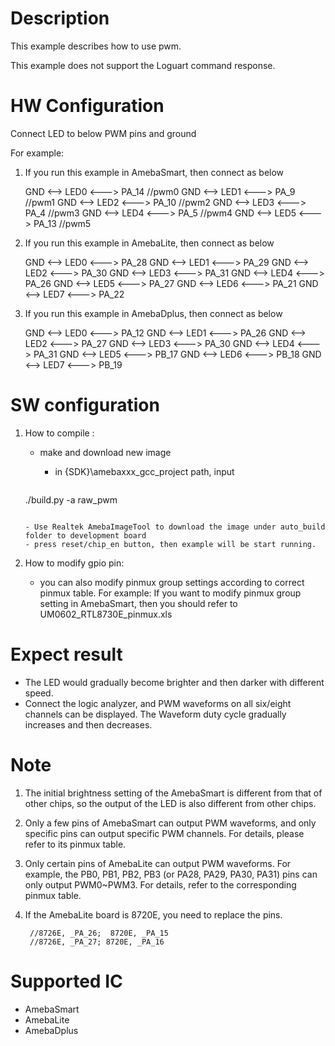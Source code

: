 # Description
This example describes how to use pwm.

This example does not support the Loguart command response.

# HW Configuration
Connect LED to below PWM pins and ground

For example:
1. If you run this example in AmebaSmart, then connect as below

	GND <--> LED0 <---> PA_14 //pwm0
	GND <--> LED1 <---> PA_9  //pwm1
	GND <--> LED2 <---> PA_10 //pwm2
	GND <--> LED3 <---> PA_4  //pwm3
	GND <--> LED4 <---> PA_5  //pwm4
	GND <--> LED5 <---> PA_13 //pwm5
2. If you run this example in AmebaLite, then connect as below

	GND <--> LED0 <---> PA_28
	GND <--> LED1 <---> PA_29
	GND <--> LED2 <---> PA_30
	GND <--> LED3 <---> PA_31
	GND <--> LED4 <---> PA_26
	GND <--> LED5 <---> PA_27
	GND <--> LED6 <---> PA_21
	GND <--> LED7 <---> PA_22
3. If you run this example in AmebaDplus, then connect as below

	GND <--> LED0 <---> PA_12
	GND <--> LED1 <---> PA_26
	GND <--> LED2 <---> PA_27
	GND <--> LED3 <---> PA_30
	GND <--> LED4 <---> PA_31
	GND <--> LED5 <---> PB_17
	GND <--> LED6 <---> PB_18
	GND <--> LED7 <---> PB_19

# SW configuration
1. How to compile :

   - make and download new image
   
     - in {SDK}\amebaxxx_gcc_project path, input
   
     ```shell
    ./build.py -a raw_pwm
     ```
   
     - Use Realtek AmebaImageTool to download the image under auto_build folder to development board
     - press reset/chip_en button, then example will be start running.
2. How to modify gpio pin:
   - you can also modify pinmux group settings according to correct pinmux table. For example:
    If you want to modify pinmux group setting in AmebaSmart, then you should refer to UM0602_RTL8730E_pinmux.xls

# Expect result

  - The LED would gradually become brighter and then darker with different speed.
  - Connect the logic analyzer, and PWM waveforms on all six/eight channels can be displayed. The Waveform duty cycle gradually increases and then decreases.

# Note
1. The initial brightness setting of the AmebaSmart is different from that of other chips, so the output of the LED is also different from other chips.

2. Only a few pins of AmebaSmart can output PWM waveforms, and only specific pins can output specific PWM channels. For details, please refer to its pinmux table.

3. Only certain pins of AmebaLite can output PWM waveforms. For example, the PB0, PB1, PB2, PB3 (or PA28, PA29, PA30, PA31) pins can only output PWM0~PWM3. For details, refer to the corresponding pinmux table.

4. If the AmebaLite board is 8720E, you need to replace the pins.

   ```shell
    //8726E, _PA_26;  8720E, _PA_15
    //8726E, _PA_27; 8720E, _PA_16
   ```

# Supported IC
  - AmebaSmart
  - AmebaLite
  - AmebaDplus